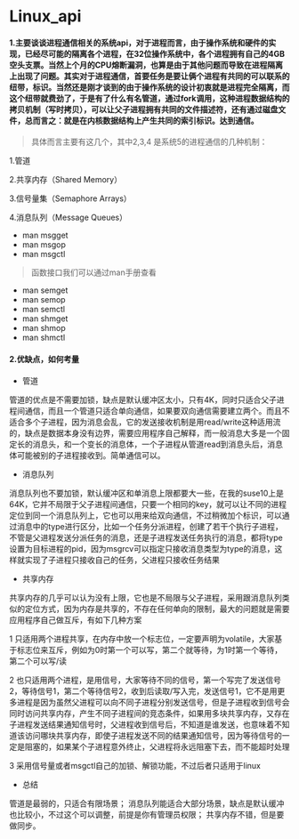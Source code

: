 # Linux_api

#### 1.主要谈谈进程通信相关的系统api，对于进程而言，由于操作系统和硬件的实现，已经尽可能的隔离各个进程，在32位操作系统中，各个进程拥有自己的4GB空头支票。当然上个月的CPU熔断漏洞，也算是由于其他问题而导致在进程隔离上出现了问题。其实对于进程通信，首要任务是要让俩个进程有共同的可以联系的纽带，标识。当然还是刚才谈到的由于操作系统的设计初衷就是进程完全隔离，而这个纽带就费劲了，于是有了什么有名管道，通过fork调用，这种进程数据结构的拷贝机制（写时拷贝），可以让父子进程拥有共同的文件描述符，还有通过磁盘文件，总而言之：就是在内核数据结构上产生共同的索引标识。达到通信。

> 具体而言主要有这几个，其中2,3,4 是系统5的进程通信的几种机制：

1.管道

2.共享内存（Shared Memory）

3.信号量集（Semaphore Arrays）
 
4.消息队列（Message Queues）

* man msgget
* man msgop
* man msgctl

> 函数接口我们可以通过man手册查看

* man semget
* man semop
* man semctl
* man shmget
* man shmop
* man shmctl

#### 2.优缺点，如何考量
* 管道

管道的优点是不需要加锁，缺点是默认缓冲区太小，只有4K，同时只适合父子进程间通信，而且一个管道只适合单向通信，如果要双向通信需要建立两个。而且不适合多个子进程，因为消息会乱，它的发送接收机制是用read/write这种适用流的，缺点是数据本身没有边界，需要应用程序自己解释，而一般消息大多是一个固定长的消息头，和一个变长的消息体，一个子进程从管道read到消息头后，消息体可能被别的子进程接收到。简单通信可以。

* 消息队列

消息队列也不要加锁，默认缓冲区和单消息上限都要大一些，在我的suse10上是64K，它并不局限于父子进程间通信，只要一个相同的key，就可以让不同的进程定位到同一个消息队列上，它也可以用来给双向通信，不过稍微加个标识，可以通过消息中的type进行区分，比如一个任务分派进程，创建了若干个执行子进程，不管是父进程发送分派任务的消息，还是子进程发送任务执行的消息，都将type设置为目标进程的pid，因为msgrcv可以指定只接收消息类型为type的消息，这样就实现了子进程只接收自己的任务，父进程只接收任务结果

* 共享内存

共享内存的几乎可以认为没有上限，它也是不局限与父子进程，采用跟消息队列类似的定位方式，因为内存是共享的，不存在任何单向的限制，最大的问题就是需要应用程序自己做互斥，有如下几种方案

1 只适用两个进程共享，在内存中放一个标志位，一定要声明为volatile，大家基于标志位来互斥，例如为0时第一个可以写，第二个就等待，为1时第一个等待，第二个可以写/读

2 也只适用两个进程，是用信号，大家等待不同的信号，第一个写完了发送信号2，等待信号1，第二个等待信号2，收到后读取/写入完，发送信号1，它不是用更多进程是因为虽然父进程可以向不同子进程分别发送信号，但是子进程收到信号会同时访问共享内存，产生不同子进程间的竞态条件，如果用多块共享内存，又存在子进程发送结果通知信号时，父进程收到信号后，不知道是谁发送，也意味着不知道该访问哪块共享内存，即使子进程发送不同的结果通知信号，因为等待信号的一定是阻塞的，如果某个子进程意外终止，父进程将永远阻塞下去，而不能超时处理

3 采用信号量或者msgctl自己的加锁、解锁功能，不过后者只适用于linux

* 总结

管道是最弱的，只适合有限场景；
消息队列能适合大部分场景，缺点是默认缓冲也比较小，不过这个可以调整，前提是你有管理员权限；
共享内存不错，但是要做同步。
